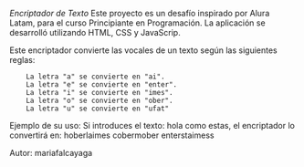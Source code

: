 <em>Encriptador de Texto</em>
Este proyecto es un desafío inspirado por Alura Latam, para el curso Principiante en Programación. La aplicación se desarrolló
utilizando HTML, CSS y JavaScrip.

Este encriptador convierte las vocales de un texto según las siguientes reglas:

        La letra "a" se convierte en "ai".
        La letra "e" se convierte en "enter".
        La letra "i" se convierte en "imes".
        La letra "o" se convierte en "ober".
        La letra "u" se convierte en "ufat"

Ejemplo de su uso:
Si introduces el texto: hola como estas, el encriptador lo convertirá en: hoberlaimes cobermober enterstaimess


Autor: mariafalcayaga
